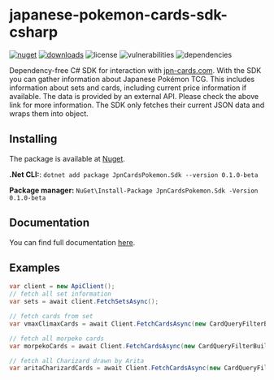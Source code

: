 # japanese-pokemon-cards-sdk-csharp

[![nuget](https://img.shields.io/nuget/vpre/JpnCardsPokemon.Sdk?style=flat-square)](https://www.nuget.org/packages/JpnCardsPokemon.Sdk/) [![downloads](https://img.shields.io/nuget/dt/JpnCardsPokemon.Sdk?style=flat-square)](https://www.nuget.org/packages/JpnCardsPokemon.Sdk/) ![license](https://img.shields.io/github/license/serraniel/japanese-pokemon-cards-sdk-csharp?style=flat-square) ![vulnerabilities](https://img.shields.io/snyk/vulnerabilities/github/serraniel/japanese-pokemon-cards-sdk-csharp?style=flat-square) ![dependencies](https://img.shields.io/librariesio/github/serraniel/japanese-pokemon-cards-sdk-csharp?style=flat-square) 


Dependency-free C# SDK for interaction with [jpn-cards.com](https://jpn-cards-site.readthedocs.io/en/latest/home/). With the SDK you can gather information about Japanese Pokémon TCG. This includes information about sets and cards, including current price information if available. 
The data is provided by an external API. Please check the above link for more information. The SDK only fetches their current JSON data and wraps them into object. 

## Installing
The package is available at [Nuget](https://www.nuget.org/packages/JpnCardsPokemon.Sdk/).

**.Net CLI:**: `dotnet add package JpnCardsPokemon.Sdk --version 0.1.0-beta`

**Package manager:** `NuGet\Install-Package JpnCardsPokemon.Sdk -Version 0.1.0-beta`

## Documentation
You can find full documentation [here](docs/index.md).

## Examples
```csharp
var client = new ApiClient();
// fetch all set information
var sets = await client.FetchSetsAsync();

// fetch cards from set
var vmaxClimaxCards = await Client.FetchCardsAsync(new CardQueryFilterBuilder { SetCode = "s12a" });

// fetch all morpeko cards
var morpekoCards = await Client.FetchCardsAsync(new CardQueryFilterBuilder { Name = "morpeko" });

// fetch all Charizard drawn by Arita
var aritaCharizardCards = await Client.FetchCardsAsync(new CardQueryFilterBuilder { Name = "charizard", Artist = "mitsuhiro arita" });
```
